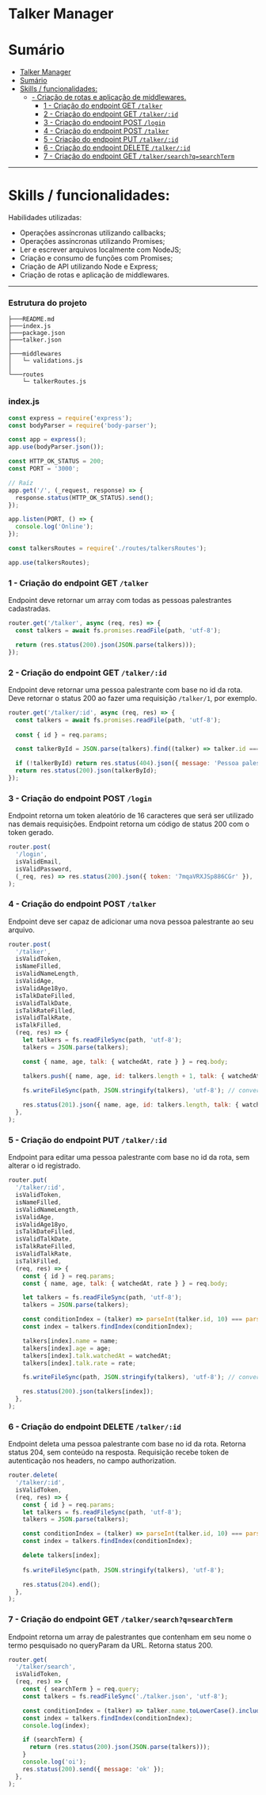 # Talker Manager 

# Sumário


- [Talker Manager](#talker-manager)
- [Sumário](#sumário)
- [Skills / funcionalidades:](#skills--funcionalidades)
  - [- Criação de rotas e aplicação de middlewares.](#--criação-de-rotas-e-aplicação-de-middlewares)
    - [1 - Criação do endpoint GET `/talker`](#1---criação-do-endpoint-get-talker)
    - [2 - Criação do endpoint GET `/talker/:id`](#2---criação-do-endpoint-get-talkerid)
    - [3 - Criação do endpoint POST `/login`](#3---criação-do-endpoint-post-login)
    - [4 - Criação do endpoint POST `/talker`](#4---criação-do-endpoint-post-talker)
    - [5 - Criação do endpoint PUT `/talker/:id`](#5---criação-do-endpoint-put-talkerid)
    - [6 - Criação do endpoint DELETE `/talker/:id`](#6---criação-do-endpoint-delete-talkerid)
    - [7 - Criação do endpoint GET `/talker/search?q=searchTerm`](#7---criação-do-endpoint-get-talkersearchqsearchterm)

---

# Skills / funcionalidades:

Habilidades utilizadas:

- Operações assíncronas utilizando callbacks;
- Operações assíncronas utilizando Promises;
- Ler e escrever arquivos localmente com NodeJS;
- Criação e consumo de funções com Promises;
- Criação de API utilizando Node e Express;
- Criação de rotas e aplicação de middlewares.
---

### Estrutura do projeto

```
├───README.md 
├───index.js
├───package.json   
├───talker.json
│
├───middlewares
│   └─ validations.js 
│   
└───routes
    └─ talkerRoutes.js

```

### index.js

```JavaScript
const express = require('express');
const bodyParser = require('body-parser');

const app = express();
app.use(bodyParser.json());

const HTTP_OK_STATUS = 200;
const PORT = '3000';

// Raíz
app.get('/', (_request, response) => {
  response.status(HTTP_OK_STATUS).send();
});

app.listen(PORT, () => {
  console.log('Online');
});

const talkersRoutes = require('./routes/talkersRoutes');

app.use(talkersRoutes);
```


### 1 - Criação do endpoint GET `/talker`


Endpoint deve retornar um array com todas as pessoas palestrantes cadastradas.


```JavaScript
router.get('/talker', async (req, res) => {
  const talkers = await fs.promises.readFile(path, 'utf-8');

  return (res.status(200).json(JSON.parse(talkers)));
});
```

### 2 - Criação do endpoint GET `/talker/:id`


Endpoint deve retornar uma pessoa palestrante com base no id da rota. Deve retornar o status 200 ao fazer uma requisição `/talker/1`, por exemplo.


```JavaScript
router.get('/talker/:id', async (req, res) => {
  const talkers = await fs.promises.readFile(path, 'utf-8');
  
  const { id } = req.params;

  const talkerById = JSON.parse(talkers).find((talker) => talker.id === parseInt(id, 10));

  if (!talkerById) return res.status(404).json({ message: 'Pessoa palestrante não encontrada' });
  return res.status(200).json(talkerById);
});
```

### 3 - Criação do endpoint POST `/login`

Endpoint retorna um token aleatório de 16 caracteres que será ser utilizado nas demais requisições.
Endpoint retorna um código de status 200 com o token gerado.

```JavaScript
router.post(
  '/login',
  isValidEmail,
  isValidPassword,
  (_req, res) => res.status(200).json({ token: '7mqaVRXJSp886CGr' }),
);
```

### 4 - Criação do endpoint POST `/talker`

Endpoint deve ser capaz de adicionar uma nova pessoa palestrante ao seu arquivo.

```JavaScript
router.post(
  '/talker',
  isValidToken,
  isNameFilled,
  isValidNameLength,
  isValidAge,
  isValidAge18yo,
  isTalkDateFilled,
  isValidTalkDate,
  isTalkRateFilled,
  isValidTalkRate,
  isTalkFilled,
  (req, res) => {
    let talkers = fs.readFileSync(path, 'utf-8');
    talkers = JSON.parse(talkers);

    const { name, age, talk: { watchedAt, rate } } = req.body;

    talkers.push({ name, age, id: talkers.length + 1, talk: { watchedAt, rate } });
  
    fs.writeFileSync(path, JSON.stringify(talkers), 'utf-8'); // converte objeto JS para string JSON

    res.status(201).json({ name, age, id: talkers.length, talk: { watchedAt, rate } });  
  },
);
```

### 5 - Criação do endpoint PUT `/talker/:id`

Endpoint para editar uma pessoa palestrante com base no id da rota, sem alterar o id registrado.


```JavaScript
router.put(
  '/talker/:id',
  isValidToken,
  isNameFilled,
  isValidNameLength,
  isValidAge,
  isValidAge18yo,
  isTalkDateFilled,
  isValidTalkDate,
  isTalkRateFilled,
  isValidTalkRate,
  isTalkFilled,
  (req, res) => {
    const { id } = req.params;
    const { name, age, talk: { watchedAt, rate } } = req.body;

    let talkers = fs.readFileSync(path, 'utf-8');
    talkers = JSON.parse(talkers);

    const conditionIndex = (talker) => parseInt(talker.id, 10) === parseInt(id, 10);
    const index = talkers.findIndex(conditionIndex);

    talkers[index].name = name;
    talkers[index].age = age;
    talkers[index].talk.watchedAt = watchedAt;
    talkers[index].talk.rate = rate;    

    fs.writeFileSync(path, JSON.stringify(talkers), 'utf-8'); // converte objeto JS para string JSON

    res.status(200).json(talkers[index]);
  },
);
```

### 6 - Criação do endpoint DELETE `/talker/:id`

Endpoint deleta uma pessoa palestrante com base no id da rota. Retorna status 204, sem conteúdo na resposta.
Requisição recebe token de autenticação nos headers, no campo authorization.

```JavaScript
router.delete(
  '/talker/:id',
  isValidToken,
  (req, res) => {
    const { id } = req.params;
    let talkers = fs.readFileSync(path, 'utf-8');
    talkers = JSON.parse(talkers);

    const conditionIndex = (talker) => parseInt(talker.id, 10) === parseInt(id, 10);
    const index = talkers.findIndex(conditionIndex);

    delete talkers[index];
    
    fs.writeFileSync(path, JSON.stringify(talkers), 'utf-8');

    res.status(204).end();
  },
);
```

### 7 - Criação do endpoint GET `/talker/search?q=searchTerm`

Endpoint retorna um array de palestrantes que contenham em seu nome o termo pesquisado no queryParam da URL.
Retorna status 200.

```JavaScript
router.get(
  '/talker/search',
  isValidToken,
  (req, res) => {
    const { searchTerm } = req.query;
    const talkers = fs.readFileSync('./talker.json', 'utf-8');

    const conditionIndex = (talker) => talker.name.toLowerCase().includes(searchTerm.toLowerCase());
    const index = talkers.findIndex(conditionIndex);
    console.log(index);

    if (searchTerm) {
      return (res.status(200).json(JSON.parse(talkers)));
    }
    console.log('oi');
    res.status(200).send({ message: 'ok' });
  },
);
```
